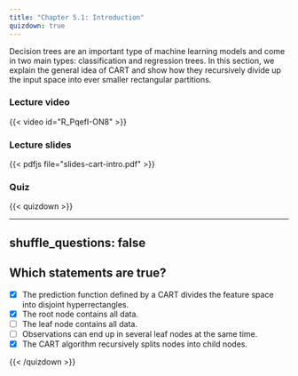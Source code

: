 ```yaml
---
title: "Chapter 5.1: Introduction"
quizdown: true
---
```

Decision trees are an important type of machine learning models and come in two main types: classification and regression trees. In this section, we explain the general idea of CART and show how they recursively divide up the input space into ever smaller rectangular partitions.

<!--more-->

### Lecture video

{{< video id="R_PqefI-ON8" >}}

### Lecture slides

{{< pdfjs file="slides-cart-intro.pdf" >}}

### Quiz

{{< quizdown >}}

---
shuffle_questions: false
---

## Which statements are true? 

- [x] The prediction function defined by a CART divides the feature space into disjoint hyperrectangles.
- [x] The root node contains all data.
- [ ] The leaf node contains all data.
- [ ] Observations can end up in several leaf nodes at the same time.
- [x] The CART algorithm recursively splits nodes into child nodes.

{{< /quizdown >}}